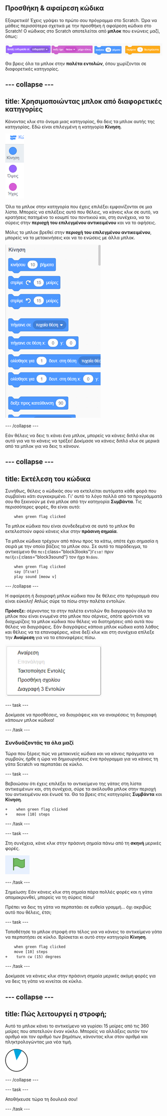 ## Προσθήκη & αφαίρεση κώδικα

Εξαιρετικά! Έχεις γράψει το πρώτο σου πρόγραμμα στο Scratch. Ώρα να μάθεις περισσότερα σχετικά με την προσθήκη ή αφαίρεση κώδικα στο Scratch! Ο κώδικας στο Scratch αποτελείται από **μπλοκ** που ενώνεις μαζί, όπως:

![](images/code1.png)

Θα βρεις όλα τα μπλοκ στην **παλέτα εντολών**, όπου χωρίζονται σε διαφορετικές κατηγορίες.

--- collapse ---
---
title: Χρησιμοποιώντας μπλοκ από διαφορετικές κατηγορίες
---

Κάνοντας κλικ στο όνομα μιας κατηγορίας, θα δεις τα μπλοκ αυτής της κατηγορίας. Εδώ είναι επιλεγμένη η κατηγορία **Κίνηση**.

![](images/code2a.png)

Όλα τα μπλοκ στην κατηγορία που έχεις επιλέξει εμφανίζονται σε μια λίστα. Μπορείς να επιλέξεις αυτό που θέλεις, να κάνεις κλικ σε αυτό, να κρατήσεις πατημένο το κουμπί του ποντικιού και, στη συνέχεια, να το σύρεις στην **περιοχή του επιλεγμένου αντικειμένου** και να το αφήσεις.

Μόλις το μπλοκ βρεθεί στην **περιοχή του επιλεγμένου αντικειμένου**, μπορείς να το μετακινήσεις και να το ενώσεις με άλλα μπλοκ.

![](images/code2b.png)

--- /collapse ---

Εάν θέλεις να δεις τι κάνει ένα μπλοκ, μπορείς να κάνεις διπλό κλικ σε αυτό για να το κάνεις να τρέξει! Δοκίμασε να κάνεις διπλό κλικ σε μερικά από τα μπλοκ για να δεις τι κάνουν.

--- collapse ---
---
title: Εκτέλεση του κώδικα
---

Συνήθως, θέλεις ο κώδικάς σου να εκτελείται αυτόματα κάθε φορά που συμβαίνει κάτι συγκεκριμένο. Γι' αυτό το λόγο πολλά από τα προγράμματά σου θα ξεκινούν με ένα μπλοκ από την κατηγορία **Συμβάντα**. Τις περισσότερες φορές, θα είναι αυτό:

```blocks3
    when green flag clicked
```

Τα μπλοκ κώδικα που είναι συνδεδεμένα σε αυτό το μπλοκ θα εκτελεστούν αφού κάνεις κλικ στην **πράσινη σημαία**.

Τα μπλοκ κώδικα τρέχουν από πάνω προς τα κάτω, οπότε έχει σημασία η σειρά με την οποία βάζεις τα μπλοκ σου. Σε αυτό το παράδειγμα, το αντικείμενο θα `πει`{:class="block3looks"}`Γεια!` πριν `παίξει`{:class="block3sound"} τον ήχο `Νιάου`.


```blocks3
    when green flag clicked
    say [Γεια!]
    play sound [meow v]
```

--- /collapse ---

Η αφαίρεση ή διαγραφή μπλοκ κώδικα που δε θέλεις στο πρόγραμμά σου είναι εύκολη! Απλώς σύρε τα πίσω στην παλέτα εντολών.

**Πρόσεξε:** σέρνοντας τα στην παλέτα εντολών θα διαγραφούν όλα τα μπλοκ που είναι ενωμένα στο μπλοκ που σέρνεις, οπότε φρόντισε να διαχωρίζεις τα μπλοκ κώδικα που θέλεις να διατηρήσεις από αυτά που θέλεις να διαγράψεις. Εάν διαγράψεις κάποια μπλοκ κώδικα κατά λάθος και θέλεις να τα επαναφέρεις, κάνε δεξί κλικ και στη συνέχεια επίλεξε την **Αναίρεση** για να τα επαναφέρεις πίσω.

![](images/code6.png)

--- task ---

Δοκίμασε να προσθέσεις, να διαγράψεις και να αναιρέσεις τη διαγραφή κάποιων μπλοκ κώδικα!

--- /task ---

### Συνδυάζοντάς τα όλα μαζί

Τώρα που ξέρεις πώς να μετακινείς κώδικα και να κάνεις πράγματα να συμβούν, ήρθε η ώρα να δημιουργήσεις ένα πρόγραμμα για να κάνεις τη γάτα Scratch να περπατάει σε κύκλο.

--- task ---

Βεβαιώσου ότι έχεις επιλέξει το αντικείμενο της γάτας στη λίστα αντικειμένων και, στη συνέχεια, σύρε τα ακόλουθα μπλοκ στην περιοχή του αντικειμένου και ένωσέ τα. Θα τα βρεις στις κατηγορίες **Συμβάντα** και **Κίνηση**.

```blocks3
+    when green flag clicked
+    move [10] steps
```

--- /task ---

--- task ---

Στη συνέχεια, κάνε κλικ στην πράσινη σημαία πάνω από τη **σκηνή** μερικές φορές.

![](images/code7.png)

--- /task ---

Σημείωση: Εάν κάνεις κλικ στη σημαία πάρα πολλές φορές και η γάτα απομακρυνθεί, μπορείς να τη σύρεις πίσω!

Πρέπει να δεις τη γάτα να περπατάει σε ευθεία γραμμή... όχι ακριβώς αυτό που θέλεις, έτσι;

--- task ---

Τοποθέτησε το μπλοκ στροφή στο τέλος για να κάνεις το αντικείμενο γάτα να περπατήσει σε κύκλο. Βρίσκεται κι αυτό στην κατηγορία **Κίνηση**.

```blocks3
    when green flag clicked
    move [10] steps
+    turn cw (15) degrees
```

--- /task ---

Δοκίμασε να κάνεις κλικ στην πράσινη σημαία μερικές ακόμη φορές για να δεις τη γάτα να κινείται σε κύκλο.

--- collapse ---
---
title: Πώς λειτουργεί η στροφή;
---

Αυτό το μπλοκ κάνει το αντικείμενο να γυρίσει 15 μοίρες από τις 360 μοίρες που αποτελούν έναν κύκλο. Μπορείς να αλλάξεις αυτόν τον αριθμό και τον αριθμό των βημάτων, κάνοντας κλικ στον αριθμό και πληκτρολογώντας μια νέα τιμή.

![](images/code9.png)

--- /collapse ---

--- task ---

Αποθήκευσε τώρα τη δουλειά σου!

--- /task ---

